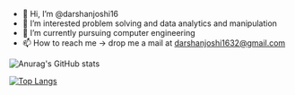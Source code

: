 - 👋 Hi, I’m @darshanjoshi16
- 👀 I’m interested problem solving and data analytics and manipulation
- 🌱 I’m currently pursuing computer engineering
- 📫 How to reach me -> drop me a mail at darshanjoshi1632@gmail.com


![Anurag's GitHub stats](https://github-readme-stats.vercel.app/api?username=darshanjoshi16&show_icons=true&theme=radical)<br/>

[![Top Langs](https://github-readme-stats.vercel.app/api/top-langs/?username=darshanjoshi16&langs_count=8)](https://github.com/darshanjoshi16/)<br/>


